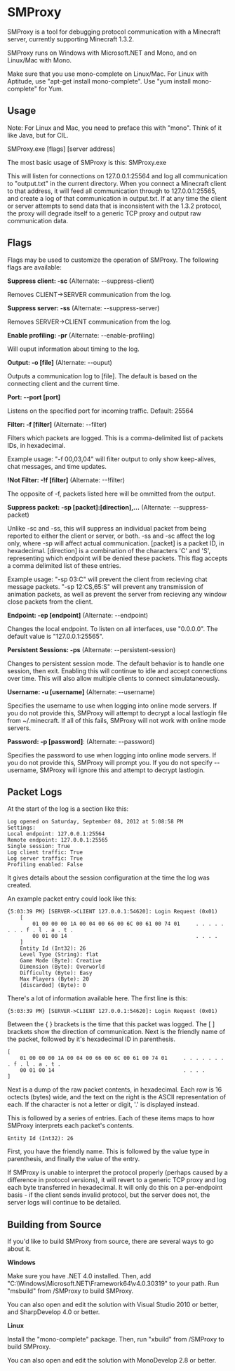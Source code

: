 SMProxy
=======

SMProxy is a tool for debugging protocol communication with a Minecraft server, currently supporting Minecraft 1.3.2.

SMProxy runs on Windows with Microsoft.NET and Mono, and on Linux/Mac with Mono.

Make sure that you use mono-complete on Linux/Mac.  For Linux with Aptitude, use "apt-get install mono-complete".  Use "yum
install mono-complete" for Yum.

Usage
-----

Note: For Linux and Mac, you need to preface this with "mono".  Think of it like Java, but for CIL.

SMProxy.exe [flags] [server address]

The most basic usage of SMProxy is this:
SMProxy.exe

This will listen for connections on 127.0.0.1:25564 and log all communication to "output.txt" in the current directory.  When
you connect a Minecraft client to that address, it will feed all communication through to 127.0.0.1:25565, and create a log
of that communication in output.txt.  If at any time the client or server attempts to send data that is inconsistent with the
1.3.2 protocol, the proxy will degrade itself to a generic TCP proxy and output raw communication data.

Flags
-----

Flags may be used to customize the operation of SMProxy.  The following flags are available:

**Suppress client: -sc** (Alternate: --suppress-client)

Removes CLIENT->SERVER communication from the log.

**Suppress server: -ss** (Alternate: --suppress-server)

Removes SERVER->CLIENT communication from the log.

**Enable profiling: -pr** (Alternate: --enable-profiling)

Will ouput information about timing to the log.

**Output: -o [file]** (Alternate: --ouput)

Outputs a communication log to [file].  The default is based on the connecting client and the current time.

**Port: --port [port]**

Listens on the specified port for incoming traffic.  Default: 25564

**Filter: -f [filter]** (Alternate: --filter)

Filters which packets are logged.  This is a comma-delimited list of packets IDs, in hexadecimal.

Example usage: "-f 00,03,04" will filter output to only show keep-alives, chat messages, and time updates.

**!Not Filter: -!f [filter]** (Alternate: --!filter)

The opposite of -f, packets listed here will be ommitted from the output.

**Suppress packet: -sp [packet]:[direction],...** (Alternate: --suppress-packet)

Unlike -sc and -ss, this will suppress an individual packet from being reported to either the client or server, or both.
-ss and -sc affect the log only, where -sp will affect actual communication.  [packet] is a packet ID, in hexadecimal. 
[direction] is a combination of the characters 'C' and 'S', representing which endpoint will be denied these packets. 
This flag accepts a comma delimited list of these entries.

Example usage: "-sp 03:C" will prevent the client from recieving chat message packets.  "-sp 12:CS,65:S" will prevent
any transmission of animation packets, as well as prevent the server from recieving any window close packets from the
client.

**Endpoint: -ep [endpoint]** (Alternate: --endpoint)

Changes the local endpoint.  To listen on all interfaces, use "0.0.0.0".  The default value is "127.0.0.1:25565".

**Persistent Sessions: -ps** (Alternate: --persistent-session)

Changes to persistent session mode.  The default behavior is to handle one session, then exit.  Enabling this will continue
to idle and accept connections over time.  This will also allow multiple clients to connect simulataneously.

**Username: -u [username]** (Alternate: --username)

Specifies the username to use when logging into online mode servers. If you do not provide this, SMProxy will attempt to
decrypt a local lastlogin file from ~/.minecraft. If all of this fails, SMProxy will not work with online mode servers.

**Password: -p [password]**: (Alternate: --password)

Specifies the password to use when logging into online mode servers. If you do not provide this, SMProxy will prompt you.
If you do not specify --username, SMProxy will ignore this and attempt to decrypt lastlogin.

Packet Logs
-----------

At the start of the log is a section like this:

	Log opened on Saturday, September 08, 2012 at 5:08:58 PM
	Settings:
	Local endpoint: 127.0.0.1:25564
	Remote endpoint: 127.0.0.1:25565
	Single session: True
	Log client traffic: True
	Log server traffic: True
	Profiling enabled: False

It gives details about the session configuration at the time the log was created.

An example packet entry could look like this:

	{5:03:39 PM} [SERVER->CLIENT 127.0.0.1:54620]: Login Request (0x01)
		[
			01 00 00 00 1A 00 04 00 66 00 6C 00 61 00 74 01     . . . . . . . . f . l . a . t . 
			00 01 00 14                                         . . . . 
		]
		Entity Id (Int32): 26
		Level Type (String): flat
		Game Mode (Byte): Creative
		Dimension (Byte): Overworld
		Difficulty (Byte): Easy
		Max Players (Byte): 20
		[discarded] (Byte): 0
        
There's a lot of information available here.  The first line is this:

    {5:03:39 PM} [SERVER->CLIENT 127.0.0.1:54620]: Login Request (0x01)

Between the { } brackets is the time that this packet was logged.  The [ ] brackets show the direction of communication.  Next is the friendly name
of the packet, followed by it's hexadecimal ID in parenthesis.

	[
		01 00 00 00 1A 00 04 00 66 00 6C 00 61 00 74 01     . . . . . . . . f . l . a . t . 
		00 01 00 14                                         . . . . 
	]
    
Next is a dump of the raw packet contents, in hexadecimal.  Each row is 16 octects (bytes) wide, and the text on the right is the ASCII representation
of each. If the character is not a letter or digit, '.' is displayed instead.

This is followed by a series of entries.  Each of these items maps to how SMProxy interprets each packet's contents.

    Entity Id (Int32): 26
    
First, you have the friendly name.  This is followed by the value type in parenthesis, and finally the value of the entry.

If SMProxy is unable to interpret the protocol properly (perhaps caused by a difference in protocol versions), it will revert to a generic TCP proxy
and log each byte transferred in hexadecimal.  It will only do this on a per-endpoint basis - if the client sends invalid protocol, but the server does
not, the server logs will continue to be detailed.

Building from Source
--------------------

If you'd like to build SMProxy from source, there are several ways to go about it.

**Windows**

Make sure you have .NET 4.0 installed.  Then, add "C:\Windows\Microsoft.NET\Framework64\v4.0.30319" to your path.  Run "msbuild" from /SMProxy to build SMProxy.

You can also open and edit the solution with Visual Studio 2010 or better, and SharpDevelop 4.0 or better.

**Linux**

Install the "mono-complete" package.  Then, run "xbuild" from /SMProxy to build SMProxy.

You can also open and edit the solution with MonoDevelop 2.8 or better.
